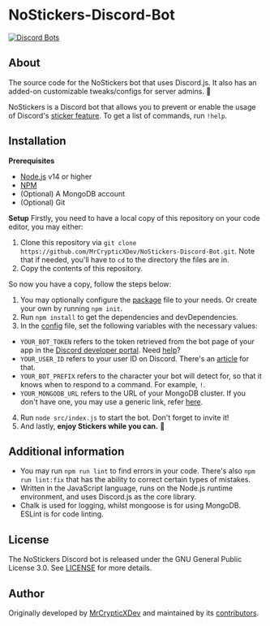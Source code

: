 # NoStickers-Discord-Bot
[![Discord Bots](https://socialify.git.ci/MrCrypticXDev/NoStickers-Discord-Bot/image?description=1&descriptionEditable=The%20source%20code%20for%20the%20NoStickers%20bot%20that%20uses%20Discord.js.%20It%20also%20has%20an%20added-on%20customizable%20tweaks%2Fconfigs%20for%20server%20admins.%20%F0%9F%91%80&forks=1&language=1&owner=1&pattern=Plus&stargazers=1&theme=Light)](![NoStickers-Discord-Bot](![NoStickers-Discord-Bot](https://socialify.git.ci/MrCrypticXDev/NoStickers-Discord-Bot/image?description=1&descriptionEditable=The%20source%20code%20for%20the%20NoStickers%20bot%20that%20uses%20Discord.js.%20It%20also%20has%20an%20added-on%20customizable%20tweaks%2Fconfigs%20for%20server%20admins.%20%F0%9F%91%80&forks=1&language=1&owner=1&pattern=Plus&stargazers=1&theme=Light)))

## About
The source code for the NoStickers bot that uses Discord.js. It also has an added-on customizable tweaks/configs for server admins. 👀

NoStickers is a Discord bot that allows you to prevent or enable the usage of Discord's [sticker feature](https://support.discord.com/hc/en-us/articles/1500008542422-Sticker-Updates-FAQ-Android-and-Desktop). To get a list of commands, run `!help`.

## Installation
**Prerequisites**
* [Node.js](https://nodejs.org) v14 or higher
* [NPM](https://npmjs.com)
* (Optional) A MongoDB account
* (Optional) Git

**Setup**
Firstly, you need to have a local copy of this repository on your code editor, you may either:
1. Clone this repository via `git clone https://github.com/MrCrypticXDev/NoStickers-Discord-Bot.git`. Note that if needed, you'll have to `cd` to the directory the files are in.
2. Copy the contents of this repository.

So now you have a copy, follow the steps below:
1. You may optionally configure the [package](package.json) file to your needs. Or create your own by running `npm init`.
2. Run `npm install` to get the dependencies and devDependencies.
3. In the [config](src/config.json) file, set the following variables with the necessary values:
* `YOUR_BOT_TOKEN` refers to the token retrieved from the bot page of your app in the [Discord developer portal](https://discord.com/developers/applications). Need [help](https://www.writebots.com/discord-bot-token)?
* `YOUR_USER_ID` refers to your user ID on Discord. There's an [article](https://support.discord.com/hc/en-us/articles/206346498-Where-can-I-find-my-User-Server-Message-ID-) for that.
* `YOUR_BOT_PREFIX` refers to the character your bot will detect for, so that it knows when to respond to a command. For example, `!`.
* `YOUR_MONGODB_URL` refers to the URL of your MongoDB cluster. If you don't have one, you may use a generic link, refer [here](https://mongoosejs.com/docs/connections.html).
4. Run `node src/index.js` to start the bot. Don't forget to invite it!
5. And lastly, **enjoy Stickers while you can.** 🌺

## Additional information
* You may run `npm run lint` to find errors in your code. There's also `npm run lint:fix` that has the ability to correct certain types of mistakes.
* Written in the JavaScript language, runs on the Node.js runtime environment, and uses Discord.js as the core library.
* Chalk is used for logging, whilst mongoose is for using MongoDB. ESLint is for code linting.

## License
The NoStickers Discord bot is released under the GNU General Public License 3.0. See [LICENSE](LICENSE) for more details.

## Author
Originally developed by [MrCrypticXDev](https://github.com/MrCrypticXDev) and maintained by its [contributors](https://github.com/MrCrypticXDev/NoStickers-Discord-Bot/graphs/contributors).
